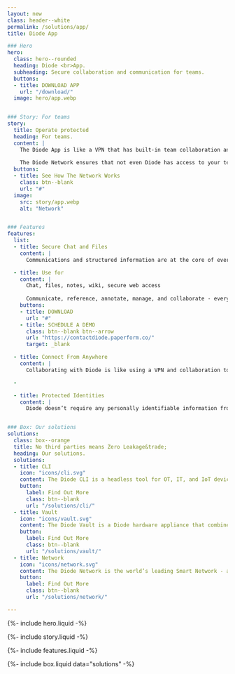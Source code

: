 ```yaml
---
layout: new
class: header--white
permalink: /solutions/app/
title: Diode App

### Hero
hero:
  class: hero--rounded
  heading: Diode <br>App.
  subheading: Secure collaboration and communication for teams.
  buttons:
  - title: DOWNLOAD APP
    url: "/download/"
  image: hero/app.webp


### Story: For teams
story:
  title: Operate protected
  heading: For teams.
  content: |
    The Diode App is like a VPN that has built-in team collaboration and asset management features. It integrates both security and functionality – your team will be operating in one of the most protected environments possible.
  
    The Diode Network ensures that not even Diode has access to your team’s communications, information, or activity.
  buttons:
  - title: See How The Network Works
    class: btn--blank
    url: "#"
  image:
    src: story/app.webp
    alt: "Network"


### Features
features:
  list:
  - title: Secure Chat and Files
    content: |
      Communications and structured information are at the core of everything teams do.  That is why we built direct messaging, group chat, and file syncing into the core of the Diode App. All capabilities are fully end-to-end encrypted, ensuring that your team operates at only the highest security level available.

  - title: Use for
    content: |
      Chat, files, notes, wiki, secure web access
  
      Communicate, reference, annotate, manage, and collaborate - everything a team working with real world IT, OT, or web assets requires.
    buttons:
    - title: DOWNLOAD
      url: "#"
    - title: SCHEDULE A DEMO
      class: btn--blank btn--arrow
      url: "https://contactdiode.paperform.co/"
      target: _blank

  - title: Connect From Anywhere
    content: |
      Collaborating with Diode is like using a VPN and collaboration tool built in one.  This allows your team to connect from anywhere in the world. And, if they happen to be in the same office, their devices direct-connect to carry on the conversation without even touching the Internet.

  -

  - title: Protected Identities
    content: |
      Diode doesn’t require any personally identifiable information from you or your team to sign up and get going - all a Diode account requires is a pseudo anonymous username. Whether your team members use a single device or multiple linked devices, they can all be managed via self-custody credentials that are never stored on a server. 


### Box: Our solutions
solutions:
  class: box--orange
  title: No third parties means Zero Leakage&trade;
  heading: Our solutions.
  solutions:
  - title: CLI
    icon: "icons/cli.svg"
    content: The Diode CLI is a headless tool for OT, IT, and IoT devices. It can be used stand-alone or in concert with Zones created in the Diode App. Connect the edge here.
    button:
      label: Find Out More
      class: btn--blank
      url: "/solutions/cli/"
  - title: Vault
    icon: "icons/vault.svg"
    content: The Diode Vault is a Diode hardware appliance that combines both the App features and the CLI features in a small box. 24-7 availability, backup, and geo-access for your team and assets.
    button:
      label: Find Out More
      class: btn--blank
      url: "/solutions/vault/"
  - title: Network
    icon: "icons/network.svg"
    content: The Diode Network is the world’s leading Smart Network - a new generation of zero trust software defined networks based on hardened blockchain technology. Think ad hoc E2EE perimeters.
    button:
      label: Find Out More
      class: btn--blank
      url: "/solutions/network/"

---
```


{%- include hero.liquid -%}

{%- include story.liquid -%}

{%- include features.liquid -%}

{%- include box.liquid data="solutions" -%}
